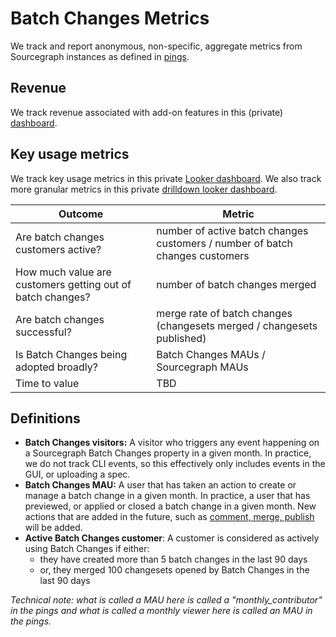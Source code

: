 # Batch Changes Metrics

We track and report anonymous, non-specific, aggregate metrics from Sourcegraph instances as defined in [pings](https://docs.sourcegraph.com/admin/pings).

## Revenue

We track revenue associated with add-on features in this (private) [dashboard](https://sourcegraph2020.lightning.force.com/lightning/r/Dashboard/01Z5b0000015UPZEA2/view).

## Key usage metrics

We track key usage metrics in this private [Looker dashboard](https://sourcegraph.looker.com/dashboards/279). We also track more granular metrics in this private [drilldown looker dashboard](https://sourcegraph.looker.com/dashboards-next/174).

| Outcome                                                    | Metric                                                                       |
| ---------------------------------------------------------- | ---------------------------------------------------------------------------- |
| Are batch changes customers active?                        | number of active batch changes customers / number of batch changes customers |
| How much value are customers getting out of batch changes? | number of batch changes merged                                               |
| Are batch changes successful?                              | merge rate of batch changes (changesets merged / changesets published)       |
| Is Batch Changes being adopted broadly?                    | Batch Changes MAUs / Sourcegraph MAUs                                        |
| Time to value                                              | TBD                                                                          |

## Definitions

- **Batch Changes visitors:** A visitor who triggers any event happening on a Sourcegraph Batch Changes property in a given month. In practice, we do not track CLI events, so this effectively only includes events in the GUI, or uploading a spec.
- **Batch Changes MAU:** A user that has taken an action to create or manage a batch change in a given month. In practice, a user that has previewed, or applied or closed a batch change in a given month. New actions that are added in the future, such as [comment, merge, publish](https://sourcegraph.productboard.com/roadmap/2263724-batch-changes-releases/features/6775792/portal) will be added.
- **Active Batch Changes customer**: A customer is considered as actively using Batch Changes if either:
  - they have created more than 5 batch changes in the last 90 days
  - or, they merged 100 changesets opened by Batch Changes in the last 90 days

_Technical note: what is called a MAU here is called a "monthly_contributor" in the pings and what is called a monthly viewer here is called an MAU in the pings._
